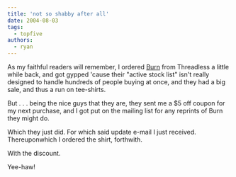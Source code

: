 ```yaml
---
title: 'not so shabby after all'
date: 2004-08-03
tags:
  - topfive
authors:
  - ryan
---
```


As my faithful readers will remember, I ordered [Burn](http://www.threadless.com/product/70.html) from Threadless a little while back, and got gypped 'cause their "active stock list" isn't really designed to handle hundreds of people buying at once, and they had a big sale, and thus a run on tee-shirts.

But . . . being the nice guys that they are, they sent me a $5 off coupon for my next purchase, and I got put on the mailing list for any reprints of Burn they might do.

Which they just did. For which said update e-mail I just received. Thereuponwhich I ordered the shirt, forthwith.

With the discount.

Yee-haw!
